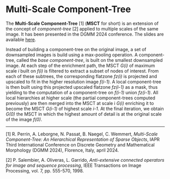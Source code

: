 # Multi-Scale Component-Tree

The __Multi-Scale Component-Tree__ [1] (__MSCT__ for short) is an extension of the concept of _component-tree_ [2] applied to multiple scales of the same image.
It has been presented in the DGMM 2024 conference.
The slides are available [here](Perrin_DGMM_2024.pdf).

Instead of building a component-tree on the original image, a set of downsampled images is build using a max-pooling operation.
A component-tree, called the _base component-tree_, is built on the smallest downsampled image.
At each step of the enrichment path, the MSCT _G(i)_ of maximum scale _i_ built on _f(i)_ is filtered to extract a subset of nodes of interest.
From each of these subtrees, the corresponding flatzone _fz(i)_ is projected and upscaled to fit in the higher resolution image _f(i-1)_.
A local component-tree is then built using this projected upscaled flatzone _fz(i-1)_ as a mask, thus yielding to the computation of a component-tree on _f(i-1)_ union _fz(i-1)_.
All local hierarchies at higher scale (the partial component-trees computed previously) are then merged into the MSCT at scale i _G(i)_ enriching it to become the MSCT _G(i-1)_ of highest scale _i-1_.
At the final iteration, we obtain _G(0)_ the MSCT in which the highest amount of detail is at the original scale of the image _f(0)_.

---
[1] R. Perrin, A. Leborgne, N. Passat, B. Naegel, C. Wemmert, _Multi-Scale Component-Tree: An Hierarchical Representation of Sparse Objects_, IAPR Third International Conference on Discrete Geometry and Mathematical Morphology (DGMM 2024), Florence, Italy, april 2024.

[2] P. Salembier, A. Oliveras, L. Garrido, _Anti-extensive connected operators for image and sequence processing_, IEEE Transactions on Image Processing, vol. 7, pp. 555-570, 1998.
